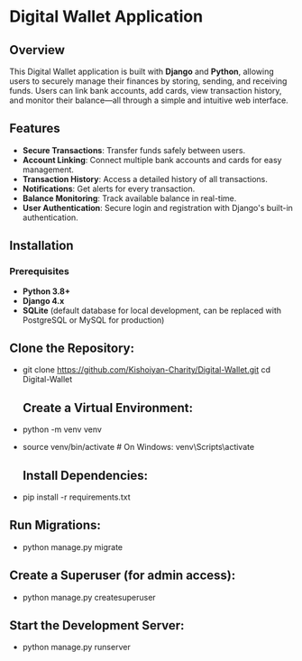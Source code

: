 # **Digital Wallet Application**

## Overview
This Digital Wallet application is built with **Django** and **Python**, allowing users to securely manage their finances by storing, sending, and receiving funds. Users can link bank accounts, add cards, view transaction history, and monitor their balance—all through a simple and intuitive web interface.

## Features
- **Secure Transactions**: Transfer funds safely between users.
- **Account Linking**: Connect multiple bank accounts and cards for easy management.
- **Transaction History**: Access a detailed history of all transactions.
- **Notifications**: Get alerts for every transaction.
- **Balance Monitoring**: Track available balance in real-time.
- **User Authentication**: Secure login and registration with Django's built-in authentication.

## Installation

### Prerequisites
- **Python 3.8+**
- **Django 4.x**
- **SQLite** (default database for local development, can be replaced with PostgreSQL or MySQL for production)
  
## Clone the Repository:
- git clone https://github.com/Kishoiyan-Charity/Digital-Wallet.git
   cd Digital-Wallet

  ## Create a Virtual Environment:
- python -m venv venv
- source venv/bin/activate  # On Windows: venv\Scripts\activate

  ## Install Dependencies:
- pip install -r requirements.txt

## Run Migrations:
- python manage.py migrate

## Create a Superuser (for admin access):
- python manage.py createsuperuser

## Start the Development Server:
- python manage.py runserver




  
